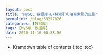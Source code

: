 ```yaml
---
layout: post
title: "MySQL 数据库-B+树索引和哈希索引的区别"
permalink: /blog/53277826
categories: [数据库]
tags: [MySQL 数据库]
date: 2020-11-16 00:58:56
---
```


* Kramdown table of contents
{:toc .toc}
